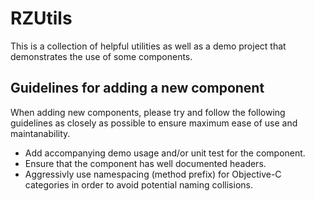 # RZUtils

This is a collection of helpful utilities as well as a demo project that demonstrates the use of some components.

## Guidelines for adding a new component

When adding new components, please try and follow the following guidelines as closely as possible to ensure maximum ease of use and maintanability.

 * Add accompanying demo usage and/or unit test for the component. 
 * Ensure that the component has well documented headers.
 * Aggressivly use namespacing (method prefix) for Objective-C categories in order to avoid potential naming collisions.